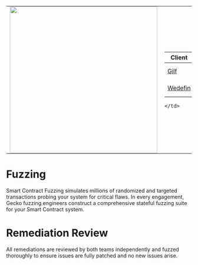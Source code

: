 <table style="border-collapse: collapse; width: 100%; background: transparent;">
  <tr style="border: none; background: transparent;">
    <td style="border: none; padding: 0 10px; background: transparent;">
      <img src="https://github.com/Gecko-Security/.github/assets/22000925/8317ffe7-58cf-4f8b-ab58-b083578f44dc" width="400">
    </td>
    <td style="border: none; padding: 0 10px; background: transparent;">

| Client                              | Type                     | Link       | Date      |
| ----------------------------------- | ------------------------ | ---------- | --------- |
| [Gilf](https://www.glif.io/en)      | Liquidity Mining         | Soon       | June 2024 |
| [Wedefin](https://www.wedefin.com/) | Decentralized Index Fund | [Report]() | June 2024 |

    </td>
  </tr>
</table>

# Fuzzing
Smart Contract Fuzzing simulates millions of randomized and targeted transactions probing your system for critical flaws.
In every engagement, Gecko fuzzing engineers construct a comprehensive stateful fuzzing suite for your Smart Contract system.

# Remediation Review
All remediations are reviewed by both teams independently and fuzzed thoroughly to ensure issues are fully patched and no new issues arise.
